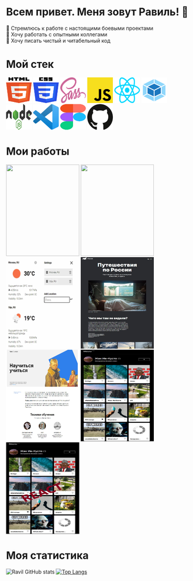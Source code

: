 # Всем привет. Меня зовут Равиль! 👋 

👊 Стремлюсь к работе с настоящими боевыми проектами
<br>
👑 Хочу работать с опытными коллегами
<br>
📝 Хочу писать чистый и читабельный код

# Мой стек
<img src="https://github.com/Ravil377/Ravil377/blob/main/assets/html-5.svg" width="70" height="70">   <img src="https://github.com/Ravil377/Ravil377/blob/main/assets/css-3.svg" width="70" height="70">   <img src="https://github.com/Ravil377/Ravil377/blob/main/assets/sass.svg" width="70" height="70">   <img src="https://github.com/Ravil377/Ravil377/blob/main/assets/javascript.svg" width="70" height="70">   <img src="https://github.com/Ravil377/Ravil377/blob/main/assets/react.svg" width="70" height="70">   <img src="https://github.com/Ravil377/Ravil377/blob/main/assets/webpack.svg" width="70" height="70">   <img src="https://github.com/Ravil377/Ravil377/blob/main/assets/nodejs.svg" width="70" height="70">   <img src="https://github.com/Ravil377/Ravil377/blob/main/assets/visual-studio-code.svg" width="70" height="70">   <img src="https://github.com/Ravil377/Ravil377/blob/main/assets/figma.svg" width="70" height="70">   <img src="https://github.com/Ravil377/Ravil377/blob/main/assets/github-icon.svg" width="70" height="70">

# Мои работы
<a href="https://ravil377.github.io/Avestra_site/"><img src="https://github.com/Ravil377/react-weather-api/blob/main/assets/avestra.png" width="200" height="250"></a>
<a href="https://ravil377.github.io/warmhouse_site/"><img src="https://github.com/Ravil377/react-weather-api/blob/main/assets/Screenshot_11.jpg" width="200" height="250"></a>
<a href="https://ravil377.github.io/react-weather-api/"><img src="https://github.com/Ravil377/react-weather-api/blob/main/assets/3.jpg" width="200" height="250"></a>
<a href="https://github.com/Ravil377/russian-travel"><img src="https://github.com/Ravil377/Ravil377/blob/main/assets/1.jpg" width="200" height="250"></a>
<a href="https://github.com/Ravil377/how-to-learn"><img src="https://github.com/Ravil377/Ravil377/blob/main/assets/2.jpg" width="200" height="250"></a>
<a href="https://github.com/Ravil377/mesto"><img src="https://github.com/Ravil377/Ravil377/blob/main/assets/3.jpg" width="200" height="250" alt="Javascript"></a>
<a href="https://github.com/Ravil377/mesto-react"><img src="https://github.com/Ravil377/Ravil377/blob/main/assets/4.jpg" width="200" height="250" alt="React"></a>

# Моя статистика
![Ravil GitHub stats](https://github-readme-stats.vercel.app/api?username=Ravil377&show_icons=true&theme=radical)  [![Top Langs](https://github-readme-stats.vercel.app/api/top-langs/?username=anuraghazra&layout=compact)](https://github.com/Ravil377/github-readme-stats)
